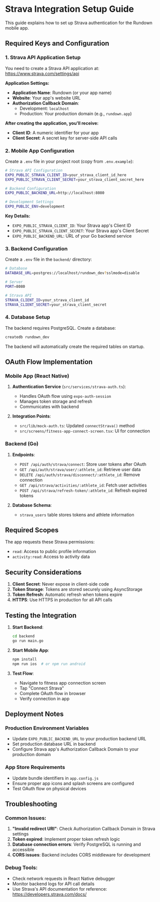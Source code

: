 # Strava Integration Setup Guide

This guide explains how to set up Strava authentication for the Rundown mobile app.

## Required Keys and Configuration

### 1. Strava API Application Setup

You need to create a Strava API application at: https://www.strava.com/settings/api

**Application Settings:**
- **Application Name**: Rundown (or your app name)
- **Website**: Your app's website URL
- **Authorization Callback Domain**: 
  - Development: `localhost`
  - Production: Your production domain (e.g., `rundown.app`)

**After creating the application, you'll receive:**
- **Client ID**: A numeric identifier for your app
- **Client Secret**: A secret key for server-side API calls

### 2. Mobile App Configuration

Create a `.env` file in your project root (copy from `.env.example`):

```bash
# Strava API Configuration
EXPO_PUBLIC_STRAVA_CLIENT_ID=your_strava_client_id_here
EXPO_PUBLIC_STRAVA_CLIENT_SECRET=your_strava_client_secret_here

# Backend Configuration  
EXPO_PUBLIC_BACKEND_URL=http://localhost:8080

# Development Settings
EXPO_PUBLIC_ENV=development
```

**Key Details:**
- `EXPO_PUBLIC_STRAVA_CLIENT_ID`: Your Strava app's Client ID
- `EXPO_PUBLIC_STRAVA_CLIENT_SECRET`: Your Strava app's Client Secret
- `EXPO_PUBLIC_BACKEND_URL`: URL of your Go backend service

### 3. Backend Configuration

Create a `.env` file in the `backend/` directory:

```bash
# Database
DATABASE_URL=postgres://localhost/rundown_dev?sslmode=disable

# Server
PORT=8080

# Strava API
STRAVA_CLIENT_ID=your_strava_client_id
STRAVA_CLIENT_SECRET=your_strava_client_secret
```

### 4. Database Setup

The backend requires PostgreSQL. Create a database:

```bash
createdb rundown_dev
```

The backend will automatically create the required tables on startup.

## OAuth Flow Implementation

### Mobile App (React Native)
1. **Authentication Service** (`src/services/strava-auth.ts`):
   - Handles OAuth flow using `expo-auth-session`
   - Manages token storage and refresh
   - Communicates with backend

2. **Integration Points**:
   - `src/lib/mock-auth.ts`: Updated `connectStrava()` method
   - `src/screens/fitness-app-connect-screen.tsx`: UI for connection

### Backend (Go)
1. **Endpoints**:
   - `POST /api/auth/strava/connect`: Store user tokens after OAuth
   - `GET /api/auth/strava/user/:athlete_id`: Retrieve user data
   - `DELETE /api/auth/strava/disconnect/:athlete_id`: Remove connection
   - `GET /api/strava/activities/:athlete_id`: Fetch user activities
   - `POST /api/strava/refresh-token/:athlete_id`: Refresh expired tokens

2. **Database Schema**:
   - `strava_users` table stores tokens and athlete information

## Required Scopes

The app requests these Strava permissions:
- `read`: Access to public profile information
- `activity:read`: Access to activity data

## Security Considerations

1. **Client Secret**: Never expose in client-side code
2. **Token Storage**: Tokens are stored securely using AsyncStorage
3. **Token Refresh**: Automatic refresh when tokens expire
4. **HTTPS**: Use HTTPS in production for all API calls

## Testing the Integration

1. **Start Backend**:
   ```bash
   cd backend
   go run main.go
   ```

2. **Start Mobile App**:
   ```bash
   npm install
   npm run ios  # or npm run android
   ```

3. **Test Flow**:
   - Navigate to fitness app connection screen
   - Tap "Connect Strava"
   - Complete OAuth flow in browser
   - Verify connection in app

## Deployment Notes

### Production Environment Variables
- Update `EXPO_PUBLIC_BACKEND_URL` to your production backend URL
- Set production database URL in backend
- Configure Strava app's Authorization Callback Domain to your production domain

### App Store Requirements
- Update bundle identifiers in `app.config.js`
- Ensure proper app icons and splash screens are configured
- Test OAuth flow on physical devices

## Troubleshooting

### Common Issues:
1. **"Invalid redirect URI"**: Check Authorization Callback Domain in Strava settings
2. **Token expired**: Implement proper token refresh logic
3. **Database connection errors**: Verify PostgreSQL is running and accessible
4. **CORS issues**: Backend includes CORS middleware for development

### Debug Tools:
- Check network requests in React Native debugger
- Monitor backend logs for API call details
- Use Strava's API documentation for reference: https://developers.strava.com/docs/